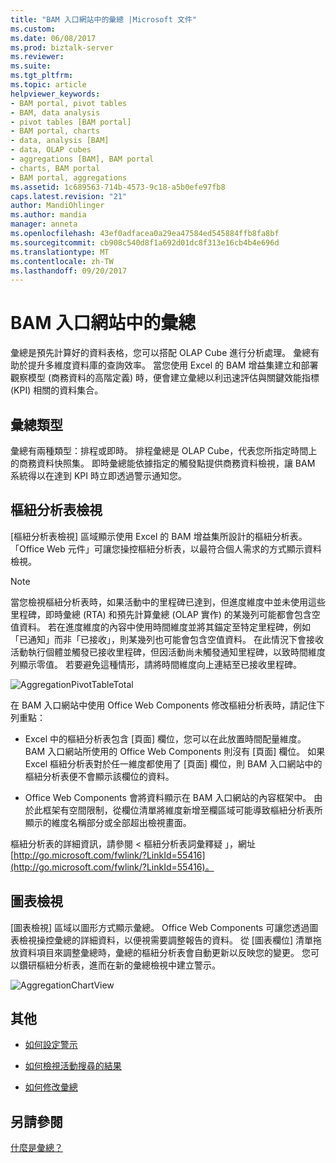 ```yaml
---
title: "BAM 入口網站中的彙總 |Microsoft 文件"
ms.custom: 
ms.date: 06/08/2017
ms.prod: biztalk-server
ms.reviewer: 
ms.suite: 
ms.tgt_pltfrm: 
ms.topic: article
helpviewer_keywords:
- BAM portal, pivot tables
- BAM, data analysis
- pivot tables [BAM portal]
- BAM portal, charts
- data, analysis [BAM]
- data, OLAP cubes
- aggregations [BAM], BAM portal
- charts, BAM portal
- BAM portal, aggregations
ms.assetid: 1c689563-714b-4573-9c18-a5b0efe97fb8
caps.latest.revision: "21"
author: MandiOhlinger
ms.author: mandia
manager: anneta
ms.openlocfilehash: 43ef0adfacea0a29ea47584ed545884ffb8fa8bf
ms.sourcegitcommit: cb908c540d8f1a692d01dc8f313e16cb4b4e696d
ms.translationtype: MT
ms.contentlocale: zh-TW
ms.lasthandoff: 09/20/2017
---
```

# <a name="aggregations-in-the-bam-portal"></a>BAM 入口網站中的彙總
彙總是預先計算好的資料表格，您可以搭配 OLAP Cube 進行分析處理。 彙總有助於提升多維度資料庫的查詢效率。 當您使用 Excel 的 BAM 增益集建立和部署觀察模型 (商務資料的高階定義) 時，便會建立彙總以利迅速評估與關鍵效能指標 (KPI) 相關的資料集合。  
  
## <a name="types-of-aggregations"></a>彙總類型  
 彙總有兩種類型：排程或即時。 排程彙總是 OLAP Cube，代表您所指定時間上的商務資料快照集。 即時彙總能依據指定的觸發點提供商務資料檢視，讓 BAM 系統得以在達到 KPI 時立即透過警示通知您。  
  
## <a name="pivottable-view"></a>樞紐分析表檢視  
 [樞紐分析表檢視] 區域顯示使用 Excel 的 BAM 增益集所設計的樞紐分析表。 「Office Web 元件」可讓您操控樞紐分析表，以最符合個人需求的方式顯示資料檢視。  
  
> [!NOTE]
>  當您檢視樞紐分析表時，如果活動中的里程碑已達到，但進度維度中並未使用這些里程碑，即時彙總 (RTA) 和預先計算彙總 (OLAP 實作) 的某幾列可能都會包含空值資料。 若在進度維度的內容中使用時間維度並將其錨定至特定里程碑，例如「已通知」而非「已接收」，則某幾列也可能會包含空值資料。 在此情況下會接收活動執行個體並觸發已接收里程碑，但因活動尚未觸發通知里程碑，以致時間維度列顯示零值。  若要避免這種情形，請將時間維度向上連結至已接收里程碑。  
  
 ![](../core/media/aggregationpivottabletotal.gif "AggregationPivotTableTotal")  
  
 在 BAM 入口網站中使用 Office Web Components 修改樞紐分析表時，請記住下列重點：  
  
-   Excel 中的樞紐分析表包含 [頁面] 欄位，您可以在此放置時間配量維度。 BAM 入口網站所使用的 Office Web Components 則沒有 [頁面] 欄位。 如果 Excel 樞紐分析表對於任一維度都使用了 [頁面] 欄位，則 BAM 入口網站中的樞紐分析表便不會顯示該欄位的資料。  
  
-   Office Web Components 會將資料顯示在 BAM 入口網站的內容框架中。 由於此框架有空間限制，從欄位清單將維度新增至欄區域可能導致樞紐分析表所顯示的維度名稱部分或全部超出檢視畫面。  
  
 樞紐分析表的詳細資訊，請參閱 < 樞紐分析表詞彙釋疑 」，網址[http://go.microsoft.com/fwlink/?LinkId=55416](http://go.microsoft.com/fwlink/?LinkId=55416)。  
  
## <a name="chart-view"></a>圖表檢視  
 [圖表檢視] 區域以圖形方式顯示彙總。 Office Web Components 可讓您透過圖表檢視操控彙總的詳細資料，以便視需要調整報告的資料。 從 [圖表欄位] 清單拖放資料項目來調整彙總時，彙總的樞紐分析表會自動更新以反映您的變更。 您可以鑽研樞紐分析表，進而在新的彙總檢視中建立警示。  
  
 ![](../core/media/aggregationchartview.gif "AggregationChartView")  
  
## <a name="more"></a>其他  
  
-   [如何設定警示](../core/how-to-set-an-alert.md)  
  
-   [如何檢視活動搜尋的結果](../core/how-to-view-the-results-of-an-activity-search.md)  
  
-   [如何修改彙總](../core/how-to-modify-an-aggregation.md)  
  
## <a name="see-also"></a>另請參閱  
 [什麼是彙總？](../core/what-is-an-aggregation.md)